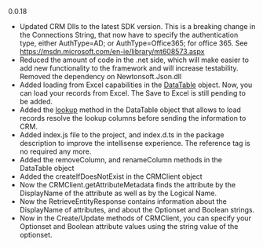 0.0.18

- Updated CRM Dlls to the latest SDK version. This is a breaking change in the Connections String, that now have to 
specify the authentication type, either AuthType=AD; or AuthType=Office365; for office 365. 
See https://msdn.microsoft.com/en-ie/library/mt608573.aspx
- Reduced the amount of code in the .net side, which will make easier to add new functionality to the framework 
and will increase testability. Removed the dependency on Newtonsoft.Json.dll 
- Added loading from Excel capabilities in the [DataTable](https://dynamicsnode.js.org/DataTable.html) object. 
Now, you can load your records from Excel. The Save to Excel is still pending to be added.
- Added the [lookup](https://dynamicsnode.js.org/DataTable.html#lookup__anchor) method in the DataTable object that allows 
to load records resolve the lookup columns before sending the information to CRM.
- Added index.js file to the project, and index.d.ts in the package description to improve the intellisense experience. 
The reference tag is no required any more.
- Added the removeColumn, and renameColumn methods in the DataTable object
- Added the createIfDoesNotExist in the CRMClient object
- Now the CRMClient.getAttributeMetadata finds the attribute by the DisplayName of the attribute as well as by the Logical Name.
- Now the RetrieveEntityResponse contains information about the DisplayName of attributes, and about the Optionset and Boolean strings.
- Now in the Create/Update methods of CRMClient, you can specify your Optionset and Boolean attribute values using the string value of the optionset.